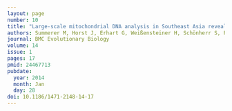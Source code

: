 ```yaml
---
layout: page
number: 10
title: "Large-scale mitochondrial DNA analysis in Southeast Asia reveals evolutionary effects of cultural isolation in the multi-ethnic population of Myanmar"
authors: Summerer M, Horst J, Erhart G, Weißensteiner H, Schönherr S, Pacher D, Forer L, Horst D, Manhart A, Horst B, Sanguansermsri T, Kloss-Brandstätter A
journal: BMC Evolutionary Biology
volume: 14
issue: 1
pages: 17
pmid: 24467713
pubdate:
  year: 2014
  month: Jan
  day: 28
doi: 10.1186/1471-2148-14-17
---
```

